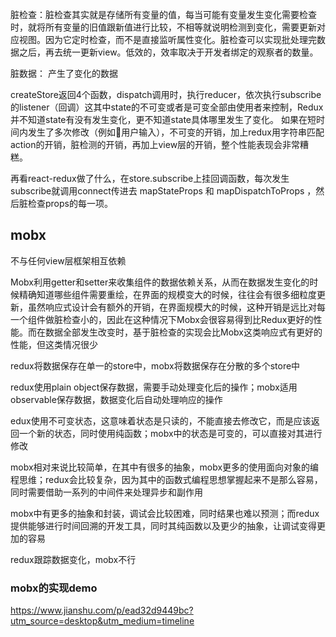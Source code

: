 脏检查：脏检查其实就是存储所有变量的值，每当可能有变量发生变化需要检查时，就将所有变量的旧值跟新值进行比较，不相等就说明检测到变化，需要更新对应视图。因为它定时检查，而不是直接监听属性变化。脏检查可以实现批处理完数据之后，再去统一更新view。低效的，效率取决于开发者绑定的观察者的数量。

脏数据： 产生了变化的数据 

createStore返回4个函数，dispatch调用时，执行reducer，依次执行subscribe的listener（回调）这其中state的不可变或者是可变全部由使用者来控制，Redux并不知道state有没有发生变化，更不知道state具体哪里发生了变化。 如果在短时间内发生了多次修改（例如用户输入），不可变的开销，加上redux用字符串匹配action的开销，脏检测的开销，再加上view层的开销，整个性能表现会非常糟糕。

再看react-redux做了什么，在store.subscribe上挂回调函数，每次发生subscribe就调用connect传进去 mapStateProps  和  mapDispatchToProps ，然后脏检查props的每一项。

## mobx  
不与任何view层框架相互依赖





Mobx利用getter和setter来收集组件的数据依赖关系，从而在数据发生变化的时候精确知道哪些组件需要重绘，在界面的规模变大的时候，往往会有很多细粒度更新，虽然响应式设计会有额外的开销，在界面规模大的时候，这种开销是远比对每一个组件做脏检查小的，因此在这种情况下Mobx会很容易得到比Redux更好的性能。而在数据全部发生改变时，基于脏检查的实现会比Mobx这类响应式有更好的性能，但这类情况很少  


redux将数据保存在单⼀的store中，mobx将数据保存在分散的多个store中 

redux使⽤plain object保存数据，需要⼿动处理变化后的操作；mobx适⽤observable保存数据，数据变化后⾃动处理响应的操作 


edux使⽤不可变状态，这意味着状态是只读的，不能直接去修改它，⽽是应该返回⼀个新的状态，同时使⽤纯函数；mobx中的状态是可变的，可以直接对其进⾏修改 


mobx相对来说⽐较简单，在其中有很多的抽象，mobx更多的使⽤⾯向对象的编程思维；redux会⽐较复杂，因为其中的函数式编程思想掌握起来不是那么容易，同时需要借助⼀系列的中间件来处理异步和副作⽤


mobx中有更多的抽象和封装，调试会⽐较困难，同时结果也难以预测；⽽redux提供能够进⾏时间回溯的开发⼯具，同时其纯函数以及更少的抽象，让调试变得更加的容易 

redux跟踪数据变化，mobx不行

### mobx的实现demo
https://www.jianshu.com/p/ead32d9449bc?utm_source=desktop&utm_medium=timeline